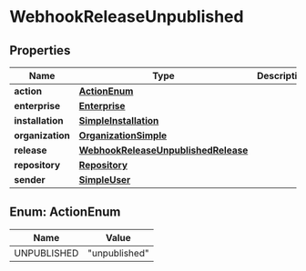 

# WebhookReleaseUnpublished


## Properties

| Name | Type | Description | Notes |
|------------ | ------------- | ------------- | -------------|
|**action** | [**ActionEnum**](#ActionEnum) |  |  |
|**enterprise** | [**Enterprise**](Enterprise.md) |  |  [optional] |
|**installation** | [**SimpleInstallation**](SimpleInstallation.md) |  |  [optional] |
|**organization** | [**OrganizationSimple**](OrganizationSimple.md) |  |  [optional] |
|**release** | [**WebhookReleaseUnpublishedRelease**](WebhookReleaseUnpublishedRelease.md) |  |  |
|**repository** | [**Repository**](Repository.md) |  |  |
|**sender** | [**SimpleUser**](SimpleUser.md) |  |  [optional] |



## Enum: ActionEnum

| Name | Value |
|---- | -----|
| UNPUBLISHED | &quot;unpublished&quot; |



